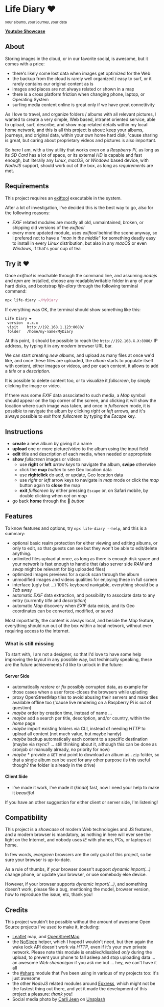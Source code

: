 # Life Diary ❤️

<sup>your albums, your journey, your data</sup>

**[Youtube Showcase](https://www.youtube.com/watch?v=ClKj2yn2DNs)**



## About

Storing images in the cloud, or in our favorite social, is awesome, but it comes with a price:

  * there's likely some lost data when images get optimized for the Web
  * the backup from the cloud is rarely well organized / easy to surf, or it rarely contains our original content as is
  * images and places are not always related or shown in a map
  * there is a cross platform friction when changing phone, laptop, or Operating System
  * surfing media content online is great only if we have great connettivity

As I love to travel, and organize folders / albums with all relevant pictures, I wanted to create a very simple, Web based, intranet oriented service, able to upload, surf, describe, and show map related details within my local home network, and this is all this project is about: keep your albums, journeys, and original data, within your own home hard disk, 'cause sharing is great, but caring about proprietary videos and pictures is also important.

So here I am, with a tiny utility that works even on a *Raspberry Pi*, as long as its *SD Card* has a lot of space, or its external *HD* is capable and fast enough, but literally any *Linux*, *macOS*, or *Windows* based device, with *NodeJS* support, should work out of the box, as long as *requirements* are met.



## Requirements

This project requires an [exiftool](https://exiftool.org/install.html) executable in the system.

After a lot of investigation, I've decided this is the best way to go, also for the following reasons:

  * *EXIF* related modules are mostly all old, unmaintained, broken, or shipping old versions of the *exiftool*
  * every more updated module, uses *exiftool* behind the scene anyway, so I prefered not to have a "*man in the middle*" for something deadly easy to install in every *Linux* distribution, but also in any *macOS* or even *Windows*, if that's your cup of tea



## Try it ❤️

Once *exiftool* is reachable through the command line, and assuming *nodejs* and *npm* are installed, choose any readable/writable folder in any of your hard disks, and bootstrap *life-diary* through the following terminal command:

```js
npx life-diary ~/MyDiary
```

If everything was OK, the terminal should show something like this:

```
Life Diary ❤️
 version  x.x.x
 visit    http://192.168.1.123:8080/
 folder   /home/my-name/MyDiary
```

At this point, it should be possible to reach the `http://192.168.X.X:8080/` IP address, by typing it in any *modern* browser URL bar.

We can start creating *new albums*, and upload as many files at once we'd like, and once these files are uploaded, the *album* starts to populate itself with content, either images or videos, and per each content, it allows to add a *title* or a *description*.

It is possible to delete content too, or to visualize it *fullscreen*, by simply clicking the image or video.

If there was some *EXIF* data associated to such media, a *Map* symbol should appear on the top corner of the screen, and clicking it will show the location where such image was taken, and once in *fullscreen* mode, it is possible to navigate the album by clicking *right* or *left* arrows, and it's always possible to *exit* from *fullscreen* by typing the *Escape* key.



## Instructions

  * **create** a new album by giving it a name
  * **upload** one or more picture/video to the album using the input field
  * **edit** title and description of each media, when needed or appropriate
  * **show** *fullscreen* images or videos
    * use **right** or **left** *arrow keys* to navigate the album, **swipe** otherwise
    * click the **map** *button* to see Geo location data
    * use **rightclick** do add, or update, Geo location data
    * use *right* or *left* arrow keys to navigate in *map* mode or click the *map* button again to **close** the map
    * **exit** *fullscreen* by either pressing `Escape` or, on Safari mobile, by double clicking when *not* on *map*
  * go back **home** through the 🏡 *button*



## Features

To know features and options, try `npx life-diary --help`, and this is a summary:

  * optional basic realm protection for either viewing and editing albums, or only to edit, so that guests can see but they won't be able to edit/delete anything.
  * unlimited files upload at once, as long as there is enough disk space and your network is fast enough to handle that (also server side *RAM* and *swap* might be relevant for big uploaded files)
  * optimized images previews for a quick scan through the album
  * unmodified images and videos qualities for enjoying these in full screen
  * interface (ugly but ...) 100% keyboard navigable, everything should be a *Tab* away
  * automatic *EXIF* data extraction, and possibility to associate data to any entry (currently *title* and *description*)
  * automatic *Map* discovery when *EXIF* data exists, and its Geo coordinates can be converted, modified, or saved

Most importantly, the content is always local, and beside the *Map* feature, everything should run out of the box within a local network, without ever requiring access to the Internet.


### What is still missing

To start with, I am not a designer, so that I'd love to have some help improving the layout in any possible way, but techincally speaking, these are the future achievements I'd like to unlock in the future:

#### Server Side

  * automatically *restore* or *fix* possibly corrupted data, as example for those cases when a user force-closes the browsers while uplading
  * proxy OpenStreetMap tiles to avoid abusing their servers and make tiles available offline too ('cause live rendering on a Raspberry Pi is out of question)
  * *maybe* order by creation time, instead of name ...
  * *maybe* add a search per title, description, and/or country, within the *home* page
  * *maybe* import existing folders via CLI, instead of needing *HTTP* to upload all content (not much value, but maybe handy)
  * *maybe* backup automatically each content to a specific destination (maybe via *rsync*? ... still thinking about it, although this can be done as cronjob or manually already, no priority for now)
  * *maybe* * provide a `GET` end point to download an album as `.zip` folder, so that a single album can be used for any other purpose (is this useful though? the folder is already in the drive)

#### Client Side

  * I've made it work, I've made it (*kinda*) fast, now I need your help to make it *beautiful*

If you have an other suggestion for either client or server side, I'm listening!



## Compatibility

This project is a *showcase* of modern Web technologies and JS features, and a modern browser is mandatory, as nothing in here will ever see the light on the Internet, and nobody uses *IE* with phones, PCs, or laptops at home.

In few words, *evergreen* browsers are the only goal of this project, so be sure your browser is up-to-date.

As a rule of thumbs, if your browser doesn't support *dynamic import(...)* change phone, or update your browser, or use somebody else device.

However, if your browser supports *dynamic import(...)*, and something doesn't work, please file a bug, mentioning the model, browser version, how to reproduce the issue, etc, thank you!



## Credits

This project wouldn't be possible without the amount of awesome Open Source projects I've used to make it, including:

  * [Leaflet](https://leafletjs.com/) map, and [OpenStreetMap](https://www.openstreetmap.org/copyright)
  * the [NoSleep](https://github.com/richtr/NoSleep.js/) helper, which I hoped I wouldn't need, but then again the wake lock API doesn't work via *HTTP*, even if it's your own private network. Please note this module is enabled/disabled *only* during the upload, to prevent your phone to fall asleep and stop uploading data ... an awesome *Web shenanigan* if you ask me but ... hey, we can't have it all
  * the [#sharp](https://github.com/lovell/sharp) module that I've been using in various of my projects too: it's just awesome
  * the other *NodeJS* related modules around [Epxress](https://expressjs.com/), which might not be the fastest thing out there, and yet it made the development of this project a pleasure: *thank you*!
  * Social media <span>photo by <a href="https://unsplash.com/@carlijeen?utm_source=unsplash&amp;utm_medium=referral&amp;utm_content=creditCopyText">Carli Jeen</a> on <a href="https://unsplash.com/s/photos/life-diary?utm_source=unsplash&amp;utm_medium=referral&amp;utm_content=creditCopyText">Unsplash</a></span>
